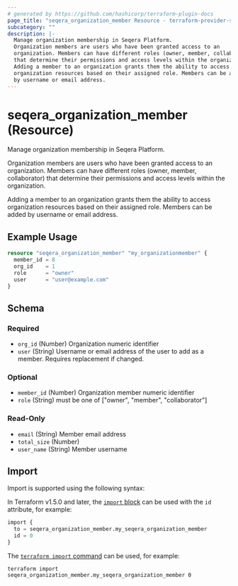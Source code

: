 ```yaml
---
# generated by https://github.com/hashicorp/terraform-plugin-docs
page_title: "seqera_organization_member Resource - terraform-provider-seqera"
subcategory: ""
description: |-
  Manage organization membership in Seqera Platform.
  Organization members are users who have been granted access to an
  organization. Members can have different roles (owner, member, collaborator)
  that determine their permissions and access levels within the organization.
  Adding a member to an organization grants them the ability to access
  organization resources based on their assigned role. Members can be added
  by username or email address.
---
```


# seqera_organization_member (Resource)

Manage organization membership in Seqera Platform.

Organization members are users who have been granted access to an
organization. Members can have different roles (owner, member, collaborator)
that determine their permissions and access levels within the organization.

Adding a member to an organization grants them the ability to access
organization resources based on their assigned role. Members can be added
by username or email address.

## Example Usage

```terraform
resource "seqera_organization_member" "my_organizationmember" {
  member_id = 8
  org_id    = 1
  role      = "owner"
  user      = "user@example.com"
}
```

<!-- schema generated by tfplugindocs -->
## Schema

### Required

- `org_id` (Number) Organization numeric identifier
- `user` (String) Username or email address of the user to add as a member. Requires replacement if changed.

### Optional

- `member_id` (Number) Organization member numeric identifier
- `role` (String) must be one of ["owner", "member", "collaborator"]

### Read-Only

- `email` (String) Member email address
- `total_size` (Number)
- `user_name` (String) Member username

## Import

Import is supported using the following syntax:

In Terraform v1.5.0 and later, the [`import` block](https://developer.hashicorp.com/terraform/language/import) can be used with the `id` attribute, for example:

```terraform
import {
  to = seqera_organization_member.my_seqera_organization_member
  id = 0
}
```

The [`terraform import` command](https://developer.hashicorp.com/terraform/cli/commands/import) can be used, for example:

```shell
terraform import seqera_organization_member.my_seqera_organization_member 0
```
